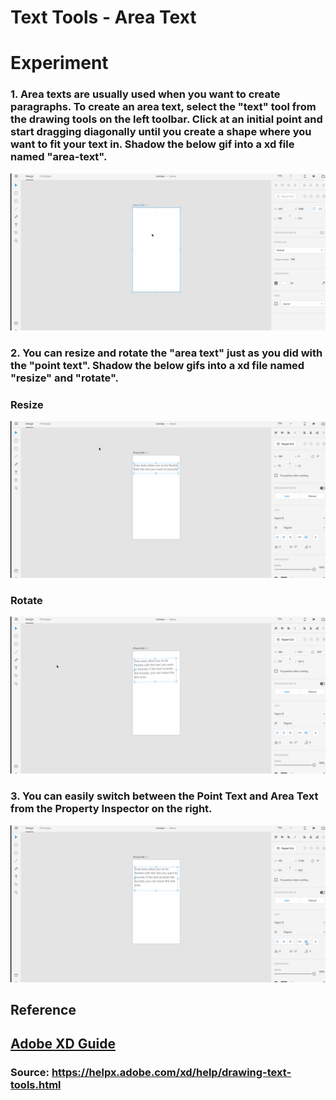 # **Text Tools - Area Text** 

# **Experiment**

### **1.** Area texts are usually used when you want to create paragraphs. To create an area text, select the "text" tool from the drawing tools on the left toolbar. Click at an initial point and start dragging diagonally until you create a shape where you want to fit your text in. Shadow the below gif into a xd file named "area-text".

![](../images/pilot-12/area-text.gif)

### **2.**  You can resize and rotate the "area text" just as you did with the "point text". Shadow the below gifs into a xd file named "resize" and "rotate".

### **Resize**
![](../images/pilot-12/resize.gif)

### **Rotate**
![](../images/pilot-12/rotate.gif)

### **3.** You can easily switch between the **Point Text** and **Area Text** from the **Property Inspector** on the right. 

![](../images/pilot-12/switch-text.gif)

## **Reference**

## [Adobe XD Guide]()

### **Source:** https://helpx.adobe.com/xd/help/drawing-text-tools.html


